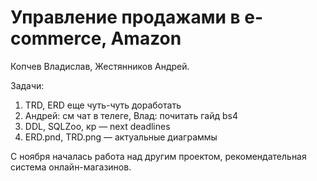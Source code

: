 # Управление продажами в e-commerce, Amazon

Копчев Владислав, Жестянников Андрей.

Задачи:
1. TRD, ERD еще чуть-чуть доработать
2. Андрей: см чат в телеге, Влад: почитать гайд bs4
3. DDL, SQLZoo, кр — next deadlines
4. ERD.pnd, TRD.png — актуальные диаграммы

С ноября началась работа над другим проектом, рекомендательная система онлайн-магазинов.
